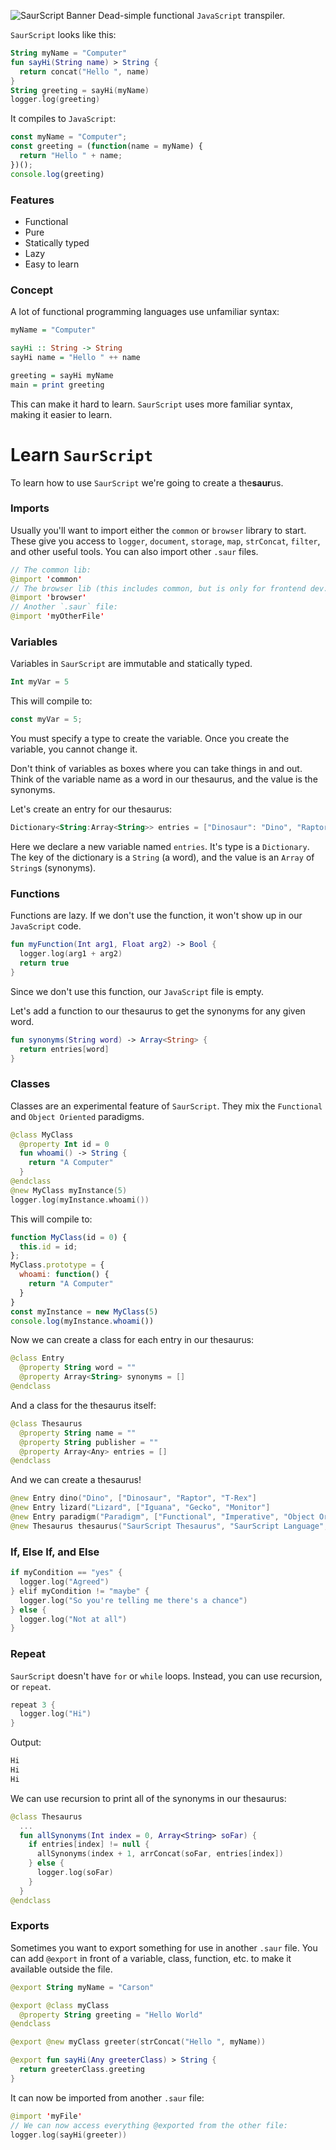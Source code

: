 ![SaurScript Banner](https://user-images.githubusercontent.com/13581484/43678453-9699496e-97e1-11e8-9825-63d416334f17.png)
Dead-simple functional `JavaScript` transpiler.

`SaurScript` looks like this:
```kotlin
String myName = "Computer"
fun sayHi(String name) > String {
  return concat("Hello ", name)
}
String greeting = sayHi(myName)
logger.log(greeting)
```
It compiles to `JavaScript`:
```javascript
const myName = "Computer";
const greeting = (function(name = myName) {
  return "Hello " + name;
})();
console.log(greeting)
```

### Features
* Functional
* Pure
* Statically typed
* Lazy
* Easy to learn

### Concept
A lot of functional programming languages use unfamiliar syntax:
```haskell
myName = "Computer"

sayHi :: String -> String
sayHi name = "Hello " ++ name

greeting = sayHi myName
main = print greeting
```
This can make it hard to learn. `SaurScript` uses more familiar syntax, making it easier to learn.

# Learn `SaurScript`
To learn how to use `SaurScript` we're going to create a the**saur**us.

### Imports
Usually you'll want to import either the `common` or `browser` library to start.
These give you access to `logger`, `document`, `storage`, `map`, `strConcat`, `filter`, and other useful tools.
You can also import other `.saur` files.
```kotlin
// The common lib:
@import 'common'
// The browser lib (this includes common, but is only for frontend dev. Don't use both):
@import 'browser'
// Another `.saur` file:
@import 'myOtherFile'
```

### Variables
Variables in `SaurScript` are immutable and statically typed.
```kotlin
Int myVar = 5
```
This will compile to:
```javascript
const myVar = 5;
```
You must specify a type to create the variable. Once you create the variable, you cannot change it.

Don't think of variables as boxes where you can take things in and out.
Think of the variable name as a word in our thesaurus, and the value is the synonyms.

Let's create an entry for our thesaurus:
```kotlin
Dictionary<String:Array<String>> entries = ["Dinosaur": "Dino", "Raptor", "Big Lizard"]
```
Here we declare a new variable named `entries`. It's type is a `Dictionary`.
The key of the dictionary is a `String` (a word), and the value is an `Array` of `String`s (synonyms).

### Functions
Functions are lazy. If we don't use the function, it won't show up in our `JavaScript` code.
```kotlin
fun myFunction(Int arg1, Float arg2) -> Bool {
  logger.log(arg1 + arg2)
  return true
}
```
Since we don't use this function, our `JavaScript` file is empty.

Let's add a function to our thesaurus to get the synonyms for any given word.
```kotlin
fun synonyms(String word) -> Array<String> {
  return entries[word]
}
```

### Classes
Classes are an experimental feature of `SaurScript`. They mix the `Functional` and `Object Oriented` paradigms.
```kotlin
@class MyClass
  @property Int id = 0
  fun whoami() -> String {
    return "A Computer"
  }
@endclass
@new MyClass myInstance(5)
logger.log(myInstance.whoami())
```
This will compile to:
```javascript
function MyClass(id = 0) {
  this.id = id;
};
MyClass.prototype = {
  whoami: function() {
    return "A Computer"
  }
}
const myInstance = new MyClass(5)
console.log(myInstance.whoami())
```
Now we can create a class for each entry in our thesaurus:
```kotlin
@class Entry
  @property String word = ""
  @property Array<String> synonyms = []
@endclass
```
And a class for the thesaurus itself:
```kotlin
@class Thesaurus
  @property String name = ""
  @property String publisher = ""
  @property Array<Any> entries = []
@endclass
```
And we can create a thesaurus!
```kotlin
@new Entry dino("Dino", ["Dinosaur", "Raptor", "T-Rex"]
@new Entry lizard("Lizard", ["Iguana", "Gecko", "Monitor"]
@new Entry paradigm("Paradigm", ["Functional", "Imperative", "Object Oriented"]
@new Thesaurus thesaurus("SaurScript Thesaurus", "SaurScript Language", [dino, lizard, paradigm])
```

### If, Else If, and Else
```kotlin
if myCondition == "yes" {
  logger.log("Agreed")
} elif myCondition != "maybe" {
  logger.log("So you're telling me there's a chance")
} else {
  logger.log("Not at all")
}
```

### Repeat
`SaurScript` doesn't have `for` or `while` loops. Instead, you can use recursion, or `repeat`.
```kotlin
repeat 3 {
  logger.log("Hi")
}
```
Output:
```sh
Hi
Hi
Hi
```
We can use recursion to print all of the synonyms in our thesaurus:
```kotlin
@class Thesaurus
  ...
  fun allSynonyms(Int index = 0, Array<String> soFar) {
    if entries[index] != null {
      allSynonyms(index + 1, arrConcat(soFar, entries[index])
    } else {
      logger.log(soFar)
    }
  }
@endclass
```

### Exports
Sometimes you want to export something for use in another `.saur` file.
You can add `@export` in front of a variable, class, function, etc. to make it available outside the file.
```kotlin
@export String myName = "Carson"

@export @class myClass
  @property String greeting = "Hello World"
@endclass

@export @new myClass greeter(strConcat("Hello ", myName))

@export fun sayHi(Any greeterClass) > String {
  return greeterClass.greeting
}
```
It can now be imported from another `.saur` file:
```kotlin
@import 'myFile'
// We can now access everything @exported from the other file:
logger.log(sayHi(greeter))
```

